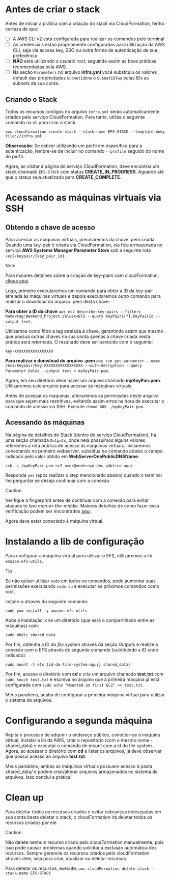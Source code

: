 # Antes de criar o stack

Antes de iniciar a prática com a criação do stack via CloudFormation, tenha certeza de que:

- [ ] A AWS CLI v2 está configurada para realizar os comandos pelo terminal
- [ ] As credenciais estão propriamente configuradas para utilização da AWS CLI, seja via access key, SSO ou outra forma de autenticação de sua preferência
- [ ] **NÃO** está utilizando o usuário root, seguindo assim as boas práticas recomendadas pela AWS.
- [ ] Na seção `Parameters` no arquivo **infra.yml** você substituiu os valores default das propriedades `SubnetIdOne` e `SubnetIdTwo` pelas IDs as subnets da sua conta.

## Criando o Stack

Todos os recursos contigos no arquivo `infra.yml` serão automaticamente criados pelo serviço CloudFormation. Para tanto, utilize o seguinte comando na cli para criar o stack:

`aws cloudformation create-stack --stack-name EFS-STACK --template-body file://infra.yml`

**Observação**: Se estiver utilizando um perfil em específico para a autenticação, lembre-se de incluir no comando `--profile` seguido do nome do perfil.

Agora, ao visitar a página do serviço CloudFormation, deve encontrar um stack chamado `EFS-STACK` com status **CREATE_IN_PROGRESS**. Aguarde até que o status seja atualizado para **CREATE_COMPLETE**.

# Acessando as máquinas virtuais via SSH

## Obtendo a chave de acesso

Para acessar as máquinas virtuais, precisaremos da chave .pem criada. Quando uma key-pair é criada via CloudFormation, ela fica armazenada no serviço **AWS Systems Manager Parameter Store** sob a seguinte rota `/ec2/keypair/{key_pair_id}`.

> [!NOTE]
> Para maiores detalhes sobre a criação de key-pairs com cloudFormation, [clique aqui](https://docs.aws.amazon.com/AWSCloudFormation/latest/UserGuide/aws-resource-ec2-keypair.html#aws-resource-ec2-keypair-syntax).

Logo, primeiro executaremos um comando para obter a ID da key-pair atrelada às máquinas virtuais e depois executaremos outro comando para realizar o download do arquivo .pem desta chave.

**Para obter a ID da chave**
`aws ec2 describe-key-pairs --filters Name=tag:Weekend_Project,Values=EFS --query KeyPairs[*].KeyPairId --output text`.

Utilizamos como filtro a tag atrelada á chave, garantindo assim que mesmo que possua outras chaves na sua conta apenas a chave criada nesta prática será retornada. O resultado deve ser parecido com o seguinte:

`key-XXXXXXXXXXXXXXXXX`

**Para realizar o donwload do arquivo .pem**
`aws ssm get-parameter --name /ec2/keypair/key-XXXXXXXXXXXXXXXXX --with-decryption --query Parameter.Value --output text > myKeyPair.pem`.

Agora, em seu diretório deve haver um arquivo chamado **myKeyPair.pem**. Utilizaremos este arquivo para acessar às máquinas virtuais.

Antes de acessar às máquinas, alteraremos as permissões deste arquivo para que sejam mais restritivas, evitando assim erros na hora de executar o comando de acesso via SSH. Execute `chmod 600 ./myKeyPair.pem`.

## Acessando às máquinas

Na página de detalhes do Stack (dentro do serviço CloudFormation), há uma seção chamada `Outputs`, onde nela possuímos alguns valores referentes à rota pública de acesso às máquinas virtuais. Iniciaremos conectando no primeiro webserver, substitua no comando abaixo o campo indicado pelo valor obtido em **WebServerOnePublicDNSName**:

`ssh -i /myKeyPair.pem ec2-user@endereço-dns-público-aqui`

Responda `yes` (após realizar o step mencionado abaixo) quando o terminal lhe perguntar se deseja continuar com a conexão.

> [!CAUTION]
> Verifique a fingerprint antes de continuar com a conexão para evitar ataques to tipo _man-in-the-middle_. Maiores detalhes de como fazer essa verificação podem ser encontrados [aqui](https://docs.aws.amazon.com/pt_br/AWSEC2/latest/UserGuide/connect-linux-inst-ssh.html).

Agora deve estar conectado à máquina virtual.

# Instalando a lib de configuração

Para configurar a máquina virtual para utilizar o EFS, utilizaremos a lib `amazon-efs-utils`.

> [!TIP]
> Se não quiser utilizar `sudo` em todos os comandos, pode aumentar suas permissões executando `sudo su` e executar os próximos comandos como root.

instale-a através do seguinte comando:

`sudo yum install -y amazon-efs-utils`

Após a instalação, crie um diretório (que será o compartilhado entre as máquinas) com:

`sudo mkdir shared_data`

Por fim, obtenha a ID do _file system_ através da seção Outputs e realize a conexão com o EFS através do seguinte comando (subtituindo a ID onde indicado):

`sudo mount -t efs {id-do-file-system-aqui} shared_data/`

Por fim, acesse o diretório com **cd** e crie um arquivo chamado **test.txt** com `sudo touch test.txt` e escreva no arquivo que a primeira máquina já está configurada com `sudo echo "Mounted on first EC2" >> test.txt`.

Meus parabéns, acaba de configurar a primeira máquina virtual para utilizar o sistema de arquivos.

# Configurando a segunda máquina

Repita o processo de adquirir o endereço público, conectar-se à máquina virtual, instalar a lib da AWS, criar o repositório (com o mesmo nome - shared_data) e executar o comando de mount com a id do file system. Agora, ao acessar o diretório com **cd** e listar os arquivos, já deve observar que possui acesso ao arquivo **test.txt**.

Meus parabéns, ambas as máquinas virtuais possuem acesso à pasta shared_data/ e podem criar/alterar arquivos armazenados no sistema de arquivos. Isso conclui a prática!

# Clean up

Para deletar todos os recursos criados e evitar cobranças indesejadas em sua conta basta deletar o stack, o cloudFormation irá deletar todos os recursos criados por ele.

> [!CAUTION]
> Não delete nenhum recurso criado pelo cloudFormation manualmente, pois isso pode causar problemas quando solicitar a exclusão automática dos recursos. Sempre gerencie os recursos criados pelo cloudFormation através dele, seja para criar, atualizar ou deletar recursos.

Para deletar os recursos, execute: `aws cloudFormation delete-stack --stack-name EFS-STACK`
